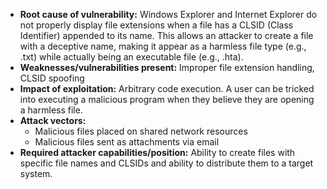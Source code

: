 - **Root cause of vulnerability:** Windows Explorer and Internet Explorer do not properly display file extensions when a file has a CLSID (Class Identifier) appended to its name. This allows an attacker to create a file with a deceptive name, making it appear as a harmless file type (e.g., .txt) while actually being an executable file (e.g., .hta).
- **Weaknesses/vulnerabilities present:** Improper file extension handling, CLSID spoofing
- **Impact of exploitation:** Arbitrary code execution. A user can be tricked into executing a malicious program when they believe they are opening a harmless file.
- **Attack vectors:**
    - Malicious files placed on shared network resources
    - Malicious files sent as attachments via email
- **Required attacker capabilities/position:** Ability to create files with specific file names and CLSIDs and ability to distribute them to a target system.